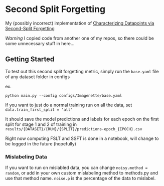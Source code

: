 # Second Split Forgetting

My (possibly incorrect) implementation of [Characterizing Datapoints via Second-Split Forgetting](https://arxiv.org/abs/2210.15031)

*Warning* I copied code from another one of my repos, so there could be some unnecessary stuff in here...

## Getting Started

To test out this second split forgetting metric, simply run the `base.yaml` file of any dataset folder in configs

ex.
```
python main.py --config configs/Imagenette/base.yaml
```

If you want to just do a normal training run on all the data, set `data.train_first_split = 'all'`

It should save the model predictions and labels for each epoch on the first split for stage 1 and 2 of training in `results/{DATASET}/{RUN}/{SPLIT}/predictions-epoch_{EPOCH}.csv`

Right now computing FSLT and SSFT is done in a notebook, will change to be logged in the future (hopefully)

### Mislabeling Data

If you want to run on mislabled data, you can change `noisy.method = random`, or add in your own custom mislabeling method to methods.py and use that method name. `noise.p` is the percentage of the data to mislabel. 